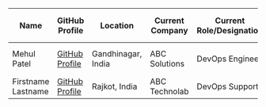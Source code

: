 | **Name**        | **GitHub Profile**                                       | **Location**           | **Current Company** | **Current Role/Designation** | **Skills Keywords**         | **Specific Roles of Interest** | **CV/Resume**                          | **LinkedIn Profile**                    | **Availability** |
|-----------------|----------------------------------------------------------|------------------------|----------------------|------------------------------|-----------------------------|------------------------------------|---------------------------------------|---------------------------------------|-------------------|
| Mehul Patel      | [GitHub Profile](https://github.com/nomadicmehul/)      | Gandhinagar, India     | ABC Solutions         | DevOps Engineer              | AWS, Docker, Kubernetes    | Cloud Architect                    | [CV/Resume](./resumes/Mehul_Patel_Resume.pdf) | [LinkedIn Profile](https://www.linkedin.com/in/nomadicmehul/) | Immediate        |
| Firstname Lastname   | [GitHub Profile](https://github.com/name) | Rajkot, India | ABC Technolab | DevOps Support | K8s, Ansible | SRE | [CV/Resume](./resumes/firstname-resume.pdf) | [LinkedIn Profile](https://www.linkedin.com/in) | 1/1/2024 |                                                       | ...                    | ...                  | ...                          | ...                         | ...                                | ...                                   | ...                                   | ...               

